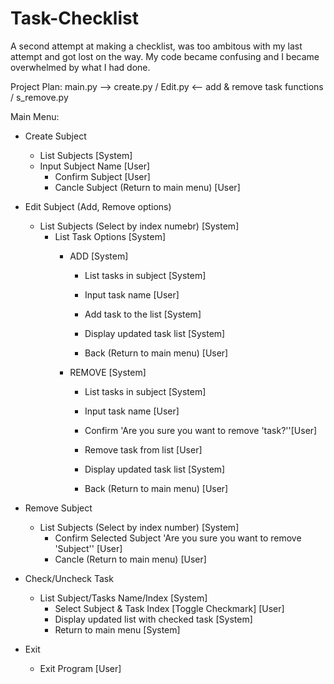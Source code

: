 # Task-Checklist
A second attempt at making a checklist, was too ambitous with my last
attempt and got lost on the way. My code became confusing and I became overwhelmed by what I had done. 

Project Plan: main.py --> create.py / Edit.py <-- add & remove task  functions / s_remove.py 

Main Menu:

- Create Subject
	- List Subjects [System]
	- Input Subject Name [User]
		- Confirm Subject [User]
		- Cancle Subject (Return to main menu) [User]

- Edit Subject (Add, Remove options) 
	- List Subjects (Select by index numebr) [System]
		- List Task Options [System]
			- ADD [System]
				- List tasks in subject [System]
				- Input task name [User]
				- Add task to the list [System]
				- Display updated task list [System]

				- Back (Return to main menu) [User]

			- REMOVE [System]
				- List tasks in subject [System]
				- Input task name [User]
				- Confirm 'Are you sure you want to remove 'task?''[User]
				- Remove task from list [User]
				- Display updated task list [System]
			
				- Back (Return to main menu) [User]
			
- Remove Subject
	- List Subjects (Select by index number) [System]
		- Confirm Selected Subject 'Are you sure you want to remove 'Subject'' [User]
		- Cancle (Return to main menu) [User]

- Check/Uncheck Task
	- List Subject/Tasks Name/Index [System]
		- Select Subject & Task Index [Toggle Checkmark] [User]
		- Display updated list with checked task [System]
		- Return to main menu [System]
 
- Exit
	- Exit Program [User]
